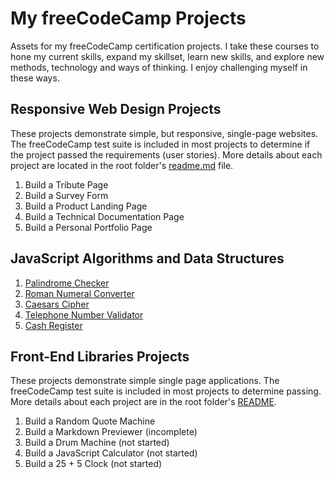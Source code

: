 # My freeCodeCamp Projects
Assets for my freeCodeCamp certification projects.
I take these courses to hone my current skills, expand my skillset, learn new skills, and explore new methods, technology and ways of thinking. I enjoy challenging myself in these ways.

## Responsive Web Design Projects
These projects demonstrate simple, but responsive, single-page websites. The freeCodeCamp test suite is included in most projects to determine if the project passed the requirements (user stories).
More details about each project are located in the root folder's [readme.md](Responsive%20Web%20Design%20Projects#responsive-web-design-projects) file.
1. Build a Tribute Page
2. Build a Survey Form
3. Build a Product Landing Page
4. Build a Technical Documentation Page
5. Build a Personal Portfolio Page

## JavaScript Algorithms and Data Structures
1. [Palindrome Checker](JavaScript%20Algorithms%20and%20Data%20Structures/Palindrome%20Checker#readme)
2. [Roman Numeral Converter](JavaScript%20Algorithms%20and%20Data%20Structures/Roman%20Numeral%20Converter#readme)
3. [Caesars Cipher](JavaScript%20Algorithms%20and%20Data%20Structures/Caesars%20Cipher#readme)
4. [Telephone Number Validator](JavaScript%20Algorithms%20and%20Data%20Structures/Telephone%20Number%20Validator#readme)
5. [Cash Register](JavaScript%20Algorithms%20and%20Data%20Structures/Cash%20Register#readme)

## Front-End Libraries Projects
These projects demonstrate simple single page applications. The freeCodeCamp test suite is included in most projects to determine passing.
More details about each project are in the root folder's [README](Front%20End%20Libraries%Projects#README.md).
1. Build a Random Quote Machine
2. Build a Markdown Previewer (incomplete)
3. Build a Drum Machine (not started)
4. Build a JavaScript Calculator (not started)
5. Build a 25 + 5 Clock (not started)
